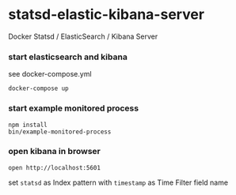 # statsd-elastic-kibana-server

Docker Statsd / ElasticSearch / Kibana Server

### start elasticsearch and kibana

see docker-compose.yml

```
docker-compose up
```

### start example monitored process

```
npm install
bin/example-monitored-process
```

### open kibana in browser

```
open http://localhost:5601
```

set `statsd` as Index pattern with `timestamp` as Time Filter field name
